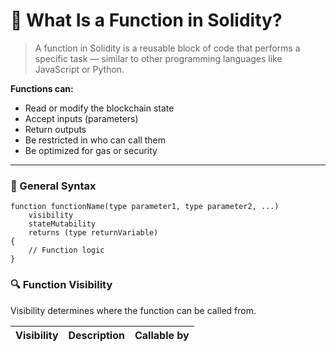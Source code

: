 # 🧩 What Is a Function in Solidity?

> A function in Solidity is a reusable block of code that performs a specific task — similar to other programming languages like JavaScript or Python.

**Functions can:**

- Read or modify the blockchain state
- Accept inputs (parameters)
- Return outputs
- Be restricted in who can call them
- Be optimized for gas or security

---

### 🧱 General Syntax

```solidity
function functionName(type parameter1, type parameter2, ...)
    visibility
    stateMutability
    returns (type returnVariable)
{
    // Function logic
}
```

### 🔍 Function Visibility

Visibility determines where the function can be called from.

| Visibility | Description | Callable by |
| ---------- | ----------- | ----------- |
